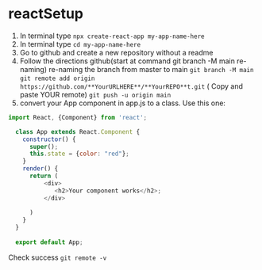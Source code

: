 # reactSetup


1. In terminal type `npx create-react-app my-app-name-here`
2. In terminal type `cd my-app-name-here`
3. Go to github and create a new repository without a readme
4. Follow the directions github(start at command git branch -M main re-naming)  re-naming the branch from master to main
`git branch -M main`
`git remote add origin https://github.com/**YourURLHERE**/**YourREPO**t.git`   ( Copy and paste YOUR remote)
`git push -u origin main`
3. convert your App component in app.js to a class. Use this one:

```javascript
import React, {Component} from 'react';

  class App extends React.Component {
    constructor() {
      super();
      this.state = {color: "red"};
    }
    render() {
      return (
          <div>
             <h2>Your component works</h2>;
          </div>
      
      )
    }
  }
  
  export default App;

```


Check success
`git remote -v`
